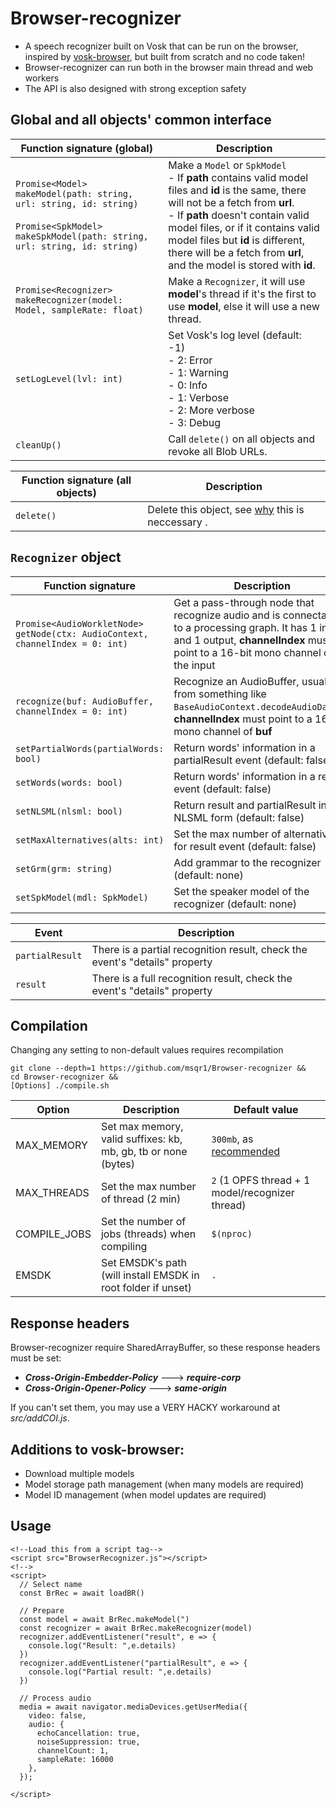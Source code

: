 # Browser-recognizer
- A speech recognizer built on Vosk that can be run on the browser, inspired by [vosk-browser](https://github.com/ccoreilly/vosk-browser), but built from scratch and no code taken!
- Browser-recognizer can run both in the browser main thread and web workers
- The API is also designed with strong exception safety
## Global and all objects' common interface 
| Function signature (global) | Description |
|---|---|
| ```Promise<Model> makeModel(path: string, url: string, id: string)```<br><br>```Promise<SpkModel> makeSpkModel(path: string, url: string, id: string)``` | Make a ```Model``` or ```SpkModel```<br>- If **path** contains valid model files and **id** is the same, there will not be a fetch from **url**.<br>- If **path** doesn't contain valid model files, or if it contains valid model files but **id** is different, there will be a fetch from **url**, and the model is stored with **id**. |
| ```Promise<Recognizer> makeRecognizer(model: Model, sampleRate: float)``` | Make a ```Recognizer```, it will use **model**'s thread if it's the first to use **model**, else it will use a new thread.
| ```setLogLevel(lvl: int)``` | Set Vosk's log level (default: -1) <br>- 2: Error<br>- 1: Warning<br>- 0: Info <br>- 1: Verbose<br>- 2: More verbose<br>- 3: Debug |
| ```cleanUp()``` | Call ```delete()``` on all objects and revoke all Blob URLs. |

| Function signature (all objects) | Description
|---|---|
| ```delete()``` | Delete this object, see [why](https://emscripten.org/docs/getting_started/FAQ.html#what-does-exiting-the-runtime-mean-why-don-t-atexit-s-run) this is neccessary .
## ```Recognizer``` object
| Function signature | Description |
|---|---|
| ```Promise<AudioWorkletNode> getNode(ctx: AudioContext, channelIndex = 0: int)``` | Get a pass-through node that recognize audio and is connectable to a processing graph. It has 1 input and 1 output, **channelIndex** must point to a 16-bit mono channel of the input |
| ```recognize(buf: AudioBuffer, channelIndex = 0: int)``` | Recognize an AudioBuffer, usually from something like ```BaseAudioContext.decodeAudioData()```, **channelIndex** must point to a 16-bit mono channel of **buf**
| ```setPartialWords(partialWords: bool)``` | Return words' information in a partialResult event (default: false) |
| ```setWords(words: bool)``` | Return words' information in a result event (default: false) |
| ```setNLSML(nlsml: bool)``` | Return result and partialResult in NLSML form (default: false) |
| ```setMaxAlternatives(alts: int)``` | Set the max number of alternatives for result event (default: false) |
| ```setGrm(grm: string)``` | Add grammar to the recognizer (default: none) |
| ```setSpkModel(mdl: SpkModel)``` | Set the speaker model of the recognizer (default: none) |

| Event | Description |
|---|---|
| ```partialResult``` | There is a partial recognition result, check the event's "details" property |
| ```result``` | There is a full recognition result, check the event's "details" property |
## Compilation
Changing any setting to non-default values requires recompilation
```
git clone --depth=1 https://github.com/msqr1/Browser-recognizer &&
cd Browser-recognizer &&
[Options] ./compile.sh
```
| Option | Description | Default value |
|---|---|---|
| MAX_MEMORY | Set max memory, valid suffixes: kb, mb, gb, tb or none (bytes) | ```300mb```, as [recommended](https://alphacephei.com/vosk/models) |
| MAX_THREADS | Set the max number of thread (2 min) | ```2``` (1 OPFS thread + 1 model/recognizer thread) |
| COMPILE_JOBS | Set the number of jobs (threads) when compiling | ```$(nproc)```   |
| EMSDK | Set EMSDK's path (will install EMSDK in root folder if unset) | ```.``` |
## Response headers
Browser-recognizer require SharedArrayBuffer, so these response headers must be set:
- ***Cross-Origin-Embedder-Policy*** ---> ***require-corp***
- ***Cross-Origin-Opener-Policy*** ---> ***same-origin***

If you can't set them, you may use a VERY HACKY workaround at *src/addCOI.js*.
## Additions to vosk-browser:
- Download multiple models
- Model storage path management (when many models are required)
- Model ID management (when model updates are required)

## Usage
```
<!--Load this from a script tag-->
<script src="BrowserRecognizer.js"></script>
<!-->
<script>
  // Select name
  const BrRec = await loadBR()

  // Prepare 
  const model = await BrRec.makeModel(")
  const recognizer = await BrRec.makeRecognizer(model)
  recognizer.addEventListener("result", e => {
    console.log("Result: ",e.details)
  })
  recognizer.addEventListener("partialResult", e => {
    console.log("Partial result: ",e.details)
  })

  // Process audio
  media = await navigator.mediaDevices.getUserMedia({
    video: false,
    audio: {
      echoCancellation: true,
      noiseSuppression: true,
      channelCount: 1,
      sampleRate: 16000
    },
  });

</script>
```
